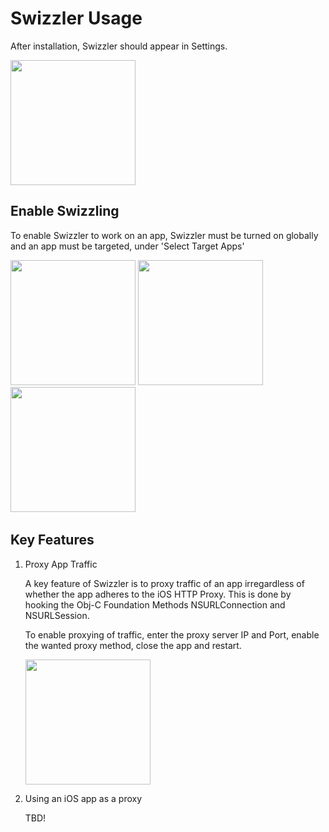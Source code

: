 # Swizzler Usage

After installation, Swizzler should appear in Settings.

<img src="https://github.com/vtky/Swizzler/blob/master/docs/Settings_Menu.png" width="200"/>


## Enable Swizzling

To enable Swizzler to work on an app, Swizzler must be turned on globally and an app must be targeted, under 'Select Target Apps'

<tr><td><img src="https://github.com/vtky/Swizzler/blob/master/docs/Swizzler_Main.png" width="200"/></td><td>&nbsp;<img src="https://github.com/vtky/Swizzler/blob/master/docs/Swizzler_Targeting_1.png" width="200"/>&nbsp;</td><td>&nbsp;<img src="https://github.com/vtky/Swizzler/blob/master/docs/Swizzler_Targeting_2.png" width="200"/>&nbsp;</td></tr>


## Key Features

1. Proxy App Traffic

   A key feature of Swizzler is to proxy traffic of an app irregardless of whether the app adheres to the iOS HTTP Proxy. This is done by hooking the Obj-C Foundation Methods NSURLConnection and NSURLSession.

   To enable proxying of traffic, enter the proxy server IP and Port, enable the wanted proxy method, close the app and restart.

   <img src="https://github.com/vtky/Swizzler/blob/master/docs/Foundation_Proxy.png" width="200"/>


2. Using an iOS app as a proxy

   TBD!